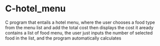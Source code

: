 # C-hotel_menu
C program that entails a hotel menu, where the user chooses a food type from the menu list and add the total cost then displays the cost
it aready contains a list of food menu, the user just inputs the number of selected food in the list, and the program automatically calculates
